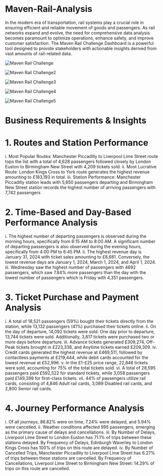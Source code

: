 # Maven-Rail-Analysis
In the modern era of transportation, rail systems play a crucial role in ensuring efficient and reliable movement of goods and passengers. As rail networks expand and evolve, the need for comprehensive data analysis becomes paramount to optimize operations, enhance safety, and improve customer satisfaction. The Maven Rail Challenge Dashboard is a powerful tool designed to provide stakeholders with actionable insights derived from vast amounts of rail-related data.

![Maven Rail Challenge](https://github.com/Adefemi010/Maven-Rail-Analysis/assets/149597242/15b4f133-add9-49ff-b613-1a48b8eaf7aa)

![Maven Rail Challenge2](https://github.com/Adefemi010/Maven-Rail-Analysis/assets/149597242/7d688560-d9ad-405d-94d8-6402a282b72c)

![Maven Rail Challenge3](https://github.com/Adefemi010/Maven-Rail-Analysis/assets/149597242/26bf5a11-c777-41a3-90b0-51a92cb4deb3)

![Maven Rail Challenge4](https://github.com/Adefemi010/Maven-Rail-Analysis/assets/149597242/03e34f8c-6434-4689-8cf1-dc22b6fac12d)


![Maven Rail Challenge5](https://github.com/Adefemi010/Maven-Rail-Analysis/assets/149597242/f2c18d50-eb18-4d01-8905-e3b1990a7497)

# Business Requirements & Insights
# 1.	Routes and Station Performance
i.	Most Popular Routes: Manchester Piccadilly to Liverpool Lime Street route tops the list with a total of 4,628 passengers followed closely by London Euston to Birmingham New Street with 4,209 tickets sold.
ii.	  Most Lucrative Route: London Kings Cross to York route generates the highest revenue amounting to £183,193 in total.
iii.	Station Performance: Manchester Piccadilly station leads with 5,650 passengers departing and Birmingham New Street station records the highest number of arriving passengers with 7,742 passengers
# 2. Time-Based and Day-Based Performance Analysis
i.	The highest number of departing passengers is observed during the morning hours, specifically from 6:15 AM to 8:00 AM. A significant number of departing passengers is also observed during the evening hours, specifically from 4:00 PM to 6:45 PM.
ii.	The highest revenue day is January 31, 2024 with ticket sales amounting to £8,681. Conversely, the lowest revenue days are January 1, 2024, March 1, 2024, and April 1, 2024.
iii.	Wednesday saw the highest number of passengers with 4692 passengers, which saw 7.84% more passengers than the day with the lowest number of passengers which is  Friday with 4,351 passengers.
# 3.  Ticket Purchase and Payment Analysis
i.	A total of 18,521 passengers (59%) bought their tickets directly from the station, while 13,132 passengers (41%) purchased their tickets online.
ii.	On the day of departure, 14,092 tickets were sold. One day prior to departure, 13,744 tickets were sold. Additionally, 3,817 tickets were purchased two or more days before departure.
iii.	 Advance tickets generated £309,274, Off-Peak tickets brought in £223,338, and Anytime tickets earned £209,309.
iv.	Credit cards generated the highest revenue at £469,511, followed by contactless payments at £219,444, while debit cards accounted for the lowest revenue at £52,996.
v.	 In the £1-£25 price range, 22,846 tickets were sold, accounting for 75% of the total tickets sold.
vi.	A total of 28,595 passengers paid £592,522 for standard tickets, while 3,058 passengers paid £149,399 for first-class tickets.
vii.	44% of passengers utilize rail cards, consisting of 4,846 Adult rail cards, 3,089 Disabled rail cards, and 2,800 Senior rail cards.
# 4. Journey Performance Analysis
i.	Of all journeys, 86.82% were on time, 7.24% were delayed, and 5.94% were cancelled.
ii.	Weather conditions affected 995 passengers, emerging as the primary cause of delays and cancellations.
iii.	 By Number of Delays, Liverpool Lime Street to London Euston has 71.1% of trips between these stations delayed. By Frequency of Delays, Edinburgh Waverley to London Kings Cross has 100% of trips on this route are delayed.
iv.	By Number of Cancelled Trips, Manchester Piccadilly to Liverpool Lime Street has 6.27% of trips between these stations are cancelled. By Frequency of Cancellations, Liverpool Lime Street to Birmingham New Street: 14.29% of trips on this route are cancelled.
